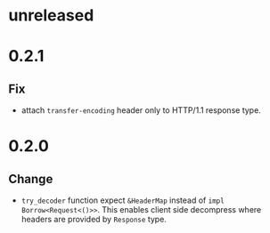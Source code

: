 # unreleased

# 0.2.1
## Fix
- attach `transfer-encoding` header only to HTTP/1.1 response type.

# 0.2.0
## Change
- `try_decoder` function expect `&HeaderMap` instead of `impl Borrow<Request<()>>`. This enables client side decompress where headers are provided by `Response` type.
